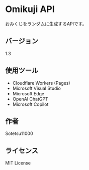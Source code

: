 # Omikuji API

おみくじをランダムに生成するAPIです。

## バージョン
1.3

## 使用ツール
- Cloudflare Workers (Pages)
- Microsoft Visual Studio
- Microsoft Edge
- OpenAI ChatGPT
- Microsoft Copilot

## 作者
Sotetsu11000


## ライセンス
MIT License
